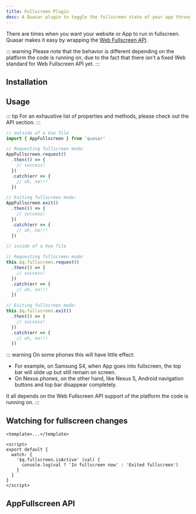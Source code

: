 ```yaml
---
title: Fullscreen Plugin
desc: A Quasar plugin to toggle the fullscreen state of your app through the Web Fullscreen API.
---
```

There are times when you want your website or App to run in fullscreen.
Quasar makes it easy by wrapping the [Web Fullscreen API](https://developer.mozilla.org/en-US/docs/Web/API/Fullscreen_API).

::: warning
Please note that the behavior is different depending on the platform the code is running on, due to the fact that there isn't a fixed Web standard for Web Fullscreen API yet.
:::

## Installation
<doc-installation plugins="AppFullscreen" />

## Usage
::: tip
For an exhaustive list of properties and methods, please check out the API section.
:::

```js
// outside of a Vue file
import { AppFullscreen } from 'quasar'

// Requesting fullscreen mode:
AppFullscreen.request()
  .then(() => {
    // success!
  })
  .catch(err => {
    // oh, no!!!
  })

// Exiting fullscreen mode:
AppFullscreen.exit()
  .then(() => {
    // success!
  })
  .catch(err => {
    // oh, no!!!
  })
```

```js
// inside of a Vue file

// Requesting fullscreen mode:
this.$q.fullscreen.request()
  .then(() => {
    // success!
  })
  .catch(err => {
    // oh, no!!!
  })

// Exiting fullscreen mode:
this.$q.fullscreen.exit()
  .then(() => {
    // success!
  })
  .catch(err => {
    // oh, no!!!
  })
```

<doc-example title="Basic" file="AppFullscreen/Basic" />

<doc-example title="On custom element" file="AppFullscreen/Targeted" />

::: warning
On some phones this will have little effect:
* For example, on Samsung S4, when App goes into fullscreen, the top bar will slide up but still remain on screen.
* On Nexus phones, on the other hand, like Nexus 5, Android navigation buttons and top bar disappear completely.

It all depends on the Web Fullscreen API support of the platform the code is running on.
:::

## Watching for fullscreen changes

```vue
<template>...</template>

<script>
export default {
  watch: {
    '$q.fullscreen.isActive' (val) {
      console.log(val ? 'In fullscreen now' : 'Exited fullscreen')
    }
  }
}
</script>
```

## AppFullscreen API
<doc-api file="AppFullscreen" />
